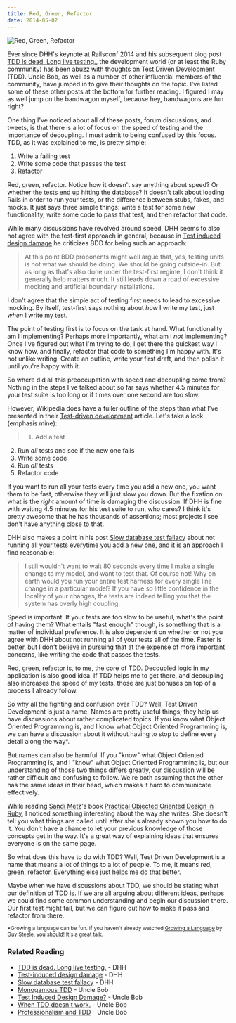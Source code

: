 ```yaml
---
title: Red, Green, Refactor
date: 2014-05-02
---
```


![Red, Green, Refactor](/images/posts/red-green-refactor.png)

Ever since DHH's keynote at Railsconf 2014 and his subsequent blog post [TDD is dead. Long live testing.](http://david.heinemeierhansson.com/2014/tdd-is-dead-long-live-testing.html), the development world (or at least the Ruby community) has been abuzz with thoughts on Test Driven Development (TDD). Uncle Bob, as well as a number of other influential members of the community, have jumped in to give their thoughts on the topic. I've listed some of these other posts at the bottom for further reading. I figured I may as well jump on the bandwagon myself, because hey, bandwagons are fun right?

One thing I've noticed about all of these posts, forum discussions, and tweets, is that there is a lot of focus on the speed of testing and the importance of decoupling. I must admit to being confused by this focus. TDD, as it was explained to me, is pretty simple:

1. <span>Write a failing test</span>
2. <span>Write some code that passes the test</span>
3. <span>Refactor</span>

Red, green, refactor. Notice how it doesn't say anything about speed? Or whether the tests end up hitting the database? It doesn't talk about loading Rails in order to run your tests, or the difference between stubs, fakes, and mocks. It just says three simple things: write a test for some new functionality, write some code to pass that test, and then refactor that code.

While many discussions have revolved around speed, DHH seems to also not agree with the test-first approach in general, because in [Test induced design damage](http://david.heinemeierhansson.com/2014/test-induced-design-damage.html) he criticizes BDD for being such an approach:

> At this point BDD proponents might well argue that, yes, testing units is not what we should be doing. We should be going outside-in. But as long as that's also done under the test-first regime, I don't think it generally help matters much. It still leads down a road of excessive mocking and artificial boundary installations.

I don't agree that the simple act of testing first needs to lead to excessive mocking. By itself, test-first says nothing about *how* I write my test, just *when* I write my test.

The point of testing first is to focus on the task at hand. What functionality am I implementing? Perhaps more importantly, what am I *not* implementing? Once I've figured out what I'm trying to do, I get there the quickest way I know how, and finally, refactor that code to something I'm happy with. It's not unlike writing. Create an outline, write your first draft, and then polish it until you're happy with it.

So where did all this preoccupation with speed and decoupling come from? Nothing in the steps I've talked about so far says whether 4.5 minutes for your test suite is too long or if times over one second are too slow.

However, Wikipedia does have a fuller outline of the steps than what I've presented in their [Test-driven development](http://en.wikipedia.org/wiki/Test-driven_development) article. Let's take a look (emphasis mine):

> 1. <span>Add a test</span>
2. <span>Run *all* tests and see if the new one fails</span>
3. <span>Write some code</span>
4. <span>Run *all* tests</span>
5. <span>Refactor code</span>

If you want to run all your tests every time you add a new one, you want them to be fast, otherwise they will just slow you down. But the fixation on what is the *right* amount of time is damaging the discussion. If DHH is fine with waiting 4.5 minutes for his test suite to run, who cares? I think it's pretty awesome that he has thousands of assertions; most projects I see don't have anything close to that.

DHH also makes a point in his post [Slow database test fallacy](http://david.heinemeierhansson.com/2014/slow-database-test-fallacy.html) about not running all your tests everytime you add a new one, and it is an approach I find reasonable:

> I still wouldn't want to wait 80 seconds every time I make a single change to my model, and want to test that. Of course not! Why on earth would you run your entire test harness for every single line change in a particular model? If you have so little confidence in the locality of your changes, the tests are indeed telling you that the system has overly high coupling.

Speed is important. If your tests are too slow to be useful, what's the point of having them? What entails "fast enough" though, is something that is a matter of individual preference. It is also dependent on whether or not you agree with DHH about not running all of your tests all of the time. Faster is better, but I don't believe in pursuing that at the expense of more important concerns, like writing the code that passes the tests.

Red, green, refactor is, to me, the core of TDD. Decoupled logic in my application is also good idea. If TDD helps me to get there, and decoupling also increases the speed of my tests, those are just bonuses on top of a process I already follow.

So why all the fighting and confusion over TDD? Well, Test Driven Development is just a name. Names are pretty useful things; they help us have discussions about rather complicated topics. If you know what Object Oriented Programming is, and I know what Object Oriented Programming is, we can have a discussion about it without having to stop to define every detail along the way*.

But names can also be harmful. If you "know" what Object Oriented Programming is, and I "know" what Object Oriented Programming is, but our understanding of those two things differs greatly, our discussion will be rather difficult and confusing to follow. We're both assuming that the other has the same ideas in their head, which makes it hard to communicate effectively.

While reading [Sandi Metz](http://www.sandimetz.com/)'s book [Practical Objected Oriented Design in Ruby](http://www.sandimetz.com/poodr/), I noticed something interesting about the way she writes. She doesn't tell you what things are called until after she's already shown you how to do it. You don't have a chance to let your previous knowledge of those concepts get in the way. It's a great way of explaining ideas that ensures everyone is on the same page.

So what does this have to do with TDD? Well, Test Driven Development is a name that means a lot of things to a lot of people. To me, it means red, green, refactor. Everything else just helps me do that better.

Maybe when we have discussions about TDD, we should be stating what our definition of TDD is. If we are all arguing about different ideas, perhaps we could find some common understanding and begin our discussion there. Our first test might fail, but we can figure out how to make it pass and refactor from there.

<small>*Growing a language can be fun. If you haven't already watched [Growing a Language](https://www.youtube.com/watch?v=_ahvzDzKdB0) by Guy Steele, you should! It's a great talk.</small>

### Related Reading
- [TDD is dead. Long live testing.](http://david.heinemeierhansson.com/2014/tdd-is-dead-long-live-testing.html) - DHH
- [Test-induced design damage](http://david.heinemeierhansson.com/2014/test-induced-design-damage.html) - DHH
- [Slow database test fallacy](http://david.heinemeierhansson.com/2014/slow-database-test-fallacy.html) - DHH
- [Monogamous TDD](http://blog.8thlight.com/uncle-bob/2014/04/25/MonogamousTDD.html) - Uncle Bob
- [Test Induced Design Damage?](http://blog.8thlight.com/uncle-bob/2014/05/01/Design-Damage.html) - Uncle Bob
- [When TDD doesn't work.](http://blog.8thlight.com/uncle-bob/2014/04/30/When-tdd-does-not-work.html) - Uncle Bob
- [Professionalism and TDD](http://blog.8thlight.com/uncle-bob/2014/05/02/ProfessionalismAndTDD.html) - Uncle Bob
